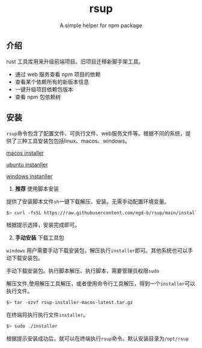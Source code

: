 <h1 style="text-align:center;">rsup</h1>

<p style="text-align:center;">A simple helper for npm package</p>

<p style="text-align:center;">
  
</p>

## 介绍

rust 工具库用来升级前端项目。旧项目迁移新脚手架工具。

- 通过 web 服务查看 npm 项目的依赖
- 查看某个依赖所有的新版本信息
- 一键升级项目依赖包版本
- 查看 npm 包依赖树

## 安装

`rsup`命令包含了配置文件、可执行文件、web服务文件等。根据不同的系统，提供了三种工具安装包包括linux、macos、windows。

[macos installer](https://github.com/ngd-b/rsup/releases/download/latest/rsup-installer-macos-latest.tar.gz)

[ubuntu instanller](https://github.com/ngd-b/rsup/releases/download/latest/rsup-installer-ubuntu-latest.tar.gz)

[windows instanller](https://github.com/ngd-b/rsup/releases/download/latest/rsup-installer-windows-latest.zip)

1. **推荐** 使用脚本安装

提供了安装脚本文件`sh`一键下载解压、安装。无需手动配置环境变量。

```sh
$> curl -fsSL https://raw.githubusercontent.com/ngd-b/rsup/main/install.sh | sh
```

根据提示选择，安装完成即可。

2. **手动安装** 下载工具包

`windows` 用户需要手动下载安装包，解压执行`installer`即可。其他系统也可以手动下载安装包。

手动下载安装包。执行脚本解压、执行脚本，需要管理员权限`sudo`

解压文件,使用解压工具解压，或者使用命令行工具解压，得到一个`installer`可以执行文件。

```sh
$> tar -xzvf rsup-installer-macos-latest.tar.gz
```

在终端将执行执行文件`installer`。

```sh
$> sudo ./installer
```

根据提示安装成功后，就可以在终端执行`rsup`命令。默认安装目录为`/opt/rsup`
